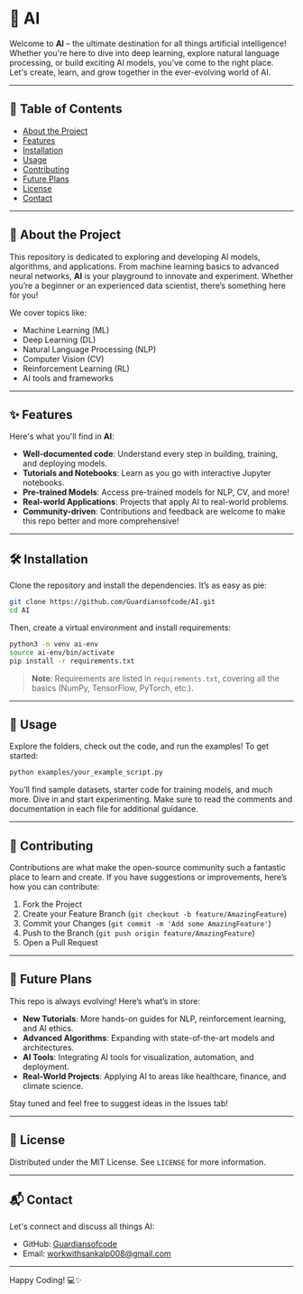 # 🚀 AI

Welcome to **AI** – the ultimate destination for all things artificial intelligence! Whether you're here to dive into deep learning, explore natural language processing, or build exciting AI models, you've come to the right place. Let's create, learn, and grow together in the ever-evolving world of AI.

---

## 📖 Table of Contents

- [About the Project](#about-the-project)
- [Features](#features)
- [Installation](#installation)
- [Usage](#usage)
- [Contributing](#contributing)
- [Future Plans](#future-plans)
- [License](#license)
- [Contact](#contact)

---

## 🌌 About the Project

This repository is dedicated to exploring and developing AI models, algorithms, and applications. From machine learning basics to advanced neural networks, **AI** is your playground to innovate and experiment. Whether you’re a beginner or an experienced data scientist, there’s something here for you!

We cover topics like:

- Machine Learning (ML)
- Deep Learning (DL)
- Natural Language Processing (NLP)
- Computer Vision (CV)
- Reinforcement Learning (RL)
- AI tools and frameworks

---

## ✨ Features

Here's what you'll find in **AI**:

- **Well-documented code**: Understand every step in building, training, and deploying models.
- **Tutorials and Notebooks**: Learn as you go with interactive Jupyter notebooks.
- **Pre-trained Models**: Access pre-trained models for NLP, CV, and more!
- **Real-world Applications**: Projects that apply AI to real-world problems.
- **Community-driven**: Contributions and feedback are welcome to make this repo better and more comprehensive!

---

## 🛠 Installation

Clone the repository and install the dependencies. It’s as easy as pie:

```bash
git clone https://github.com/Guardiansofcode/AI.git
cd AI
```

Then, create a virtual environment and install requirements:

```bash
python3 -m venv ai-env
source ai-env/bin/activate
pip install -r requirements.txt
```

> **Note**: Requirements are listed in `requirements.txt`, covering all the basics (NumPy, TensorFlow, PyTorch, etc.).

---

## 🚀 Usage

Explore the folders, check out the code, and run the examples! To get started:

```bash
python examples/your_example_script.py
```

You’ll find sample datasets, starter code for training models, and much more. Dive in and start experimenting. Make sure to read the comments and documentation in each file for additional guidance.

---

## 🤝 Contributing

Contributions are what make the open-source community such a fantastic place to learn and create. If you have suggestions or improvements, here’s how you can contribute:

1. Fork the Project
2. Create your Feature Branch (`git checkout -b feature/AmazingFeature`)
3. Commit your Changes (`git commit -m 'Add some AmazingFeature'`)
4. Push to the Branch (`git push origin feature/AmazingFeature`)
5. Open a Pull Request

---

## 🌟 Future Plans

This repo is always evolving! Here’s what’s in store:

- **New Tutorials**: More hands-on guides for NLP, reinforcement learning, and AI ethics.
- **Advanced Algorithms**: Expanding with state-of-the-art models and architectures.
- **AI Tools**: Integrating AI tools for visualization, automation, and deployment.
- **Real-World Projects**: Applying AI to areas like healthcare, finance, and climate science.

Stay tuned and feel free to suggest ideas in the Issues tab!

---

## 📜 License

Distributed under the MIT License. See `LICENSE` for more information.

---

## 📬 Contact

Let's connect and discuss all things AI:

- GitHub: [Guardiansofcode](https://github.com/Guardiansofcode)
- Email: workwithsankalp008@gmail.com

---

Happy Coding! 💻✨

